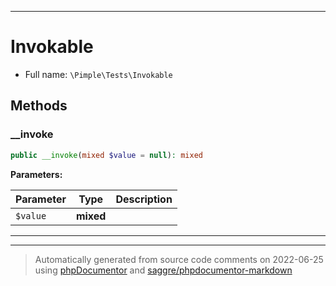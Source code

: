 ***

# Invokable





* Full name: `\Pimple\Tests\Invokable`




## Methods


### __invoke



```php
public __invoke(mixed $value = null): mixed
```








**Parameters:**

| Parameter | Type | Description |
|-----------|------|-------------|
| `$value` | **mixed** |  |




***


***
> Automatically generated from source code comments on 2022-06-25 using [phpDocumentor](http://www.phpdoc.org/) and [saggre/phpdocumentor-markdown](https://github.com/Saggre/phpDocumentor-markdown)
